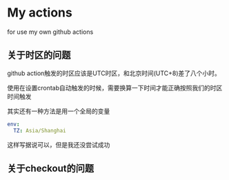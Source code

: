 # My actions
for use my own github actions

## 关于时区的问题

github action触发的时区应该是UTC时区，和北京时间(UTC+8)差了八个小时。

使用在设置crontab自动触发的时候，需要换算一下时间才能正确按照我们的时区时间触发

其实还有一种方法是用一个全局的变量

```yaml
env:
  TZ: Asia/Shanghai
```

这样写据说可以，但是我还没尝试成功



## 关于checkout的问题

